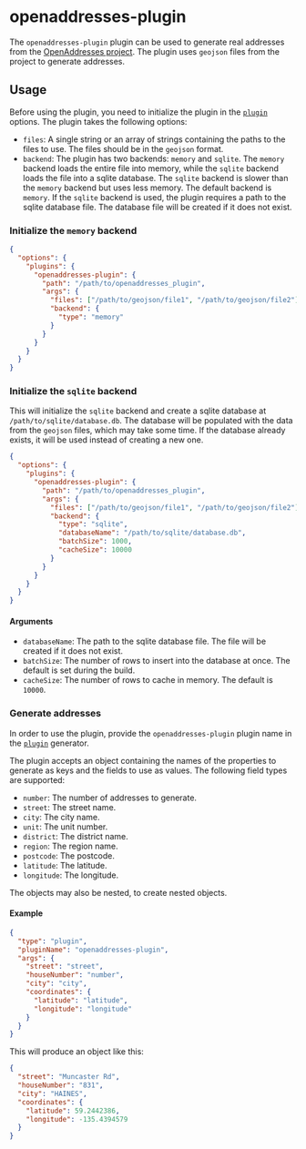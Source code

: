 # openaddresses-plugin

The `openaddresses-plugin` plugin can be used to generate real addresses from
the [OpenAddresses project](https://openaddresses.io/). The plugin uses
`geojson` files from the project to generate addresses.

## Usage

Before using the plugin, you need to initialize the plugin in the
[`plugin`](https://markusjx.github.io/datagen/docs/options/#plugin) options.
The plugin takes the following options:

- `files`: A single string or an array of strings containing the
  paths to the files to use. The files should be in the `geojson` format.
- `backend`: The plugin has two backends: `memory` and `sqlite`. The
  `memory` backend loads the entire file into memory, while the `sqlite`
  backend loads the file into a sqlite database. The `sqlite` backend is
  slower than the `memory` backend but uses less memory. The default
  backend is `memory`. If the `sqlite` backend is used, the plugin requires
  a path to the sqlite database file. The database file will be created if
  it does not exist.

### Initialize the `memory` backend

```json
{
  "options": {
    "plugins": {
      "openaddresses-plugin": {
        "path": "/path/to/openaddresses_plugin",
        "args": {
          "files": ["/path/to/geojson/file1", "/path/to/geojson/file2"],
          "backend": {
            "type": "memory"
          }
        }
      }
    }
  }
}
```

### Initialize the `sqlite` backend

This will initialize the `sqlite` backend and create a sqlite database
at `/path/to/sqlite/database.db`. The database will be populated with
the data from the `geojson` files, which may take some time. If the
database already exists, it will be used instead of creating a new one.

```json
{
  "options": {
    "plugins": {
      "openaddresses-plugin": {
        "path": "/path/to/openaddresses_plugin",
        "args": {
          "files": ["/path/to/geojson/file1", "/path/to/geojson/file2"],
          "backend": {
            "type": "sqlite",
            "databaseName": "/path/to/sqlite/database.db",
            "batchSize": 1000,
            "cacheSize": 10000
          }
        }
      }
    }
  }
}
```

#### Arguments

- `databaseName`: The path to the sqlite database file. The file will be
  created if it does not exist.
- `batchSize`: The number of rows to insert into the database at once.
  The default is set during the build.
- `cacheSize`: The number of rows to cache in memory. The default is `10000`.

### Generate addresses

In order to use the plugin, provide the `openaddresses-plugin` plugin
name in the [`plugin`](https://markusjx.github.io/datagen/docs/generators/plugin/)
generator.

The plugin accepts an object containing the names of the properties to
generate as keys and the fields to use as values. The following field
types are supported:

- `number`: The number of addresses to generate.
- `street`: The street name.
- `city`: The city name.
- `unit`: The unit number.
- `district`: The district name.
- `region`: The region name.
- `postcode`: The postcode.
- `latitude`: The latitude.
- `longitude`: The longitude.

The objects may also be nested, to create nested objects.

#### Example

```json
{
  "type": "plugin",
  "pluginName": "openaddresses-plugin",
  "args": {
    "street": "street",
    "houseNumber": "number",
    "city": "city",
    "coordinates": {
      "latitude": "latitude",
      "longitude": "longitude"
    }
  }
}
```

This will produce an object like this:

```json
{
  "street": "Muncaster Rd",
  "houseNumber": "831",
  "city": "HAINES",
  "coordinates": {
    "latitude": 59.2442386,
    "longitude": -135.4394579
  }
}
```
